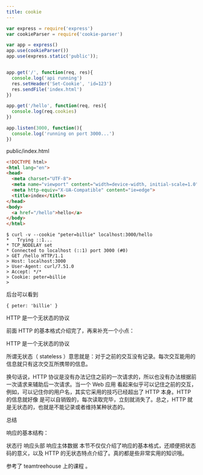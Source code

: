 ```yaml
---
title: cookie
---
```



```js
var express = require('express')
var cookieParser = require('cookie-parser')

var app = express()
app.use(cookieParser())
app.use(express.static('public'));


app.get('/', function(req, res){
  console.log('api running')
  res.setHeader('Set-Cookie', 'id=123')
  res.sendFile('index.html')
})

app.get('/hello', function(req, res){
  console.log(req.cookies)
})

app.listen(3000, function(){
  console.log('running on port 3000...')
})
```

public/index.html

```html
<!DOCTYPE html>
<html lang="en">
<head>
  <meta charset="UTF-8">
  <meta name="viewport" content="width=device-width, initial-scale=1.0">
  <meta http-equiv="X-UA-Compatible" content="ie=edge">
  <title>index</title>
</head>
<body>
  <a href="/hello">hello</a>
</body>
</html>
```


```
$ curl -v --cookie "peter=billie" localhost:3000/hello
*   Trying ::1...
* TCP_NODELAY set
* Connected to localhost (::1) port 3000 (#0)
> GET /hello HTTP/1.1
> Host: localhost:3000
> User-Agent: curl/7.51.0
> Accept: */*
> Cookie: peter=billie
>
```

后台可以看到

```
{ peter: 'billie' }
```



HTTP 是一个无状态的协议

前面 HTTP 的基本格式介绍完了，再来补充一个小点：

HTTP 是一个无状态的协议

所谓无状态（ stateless ）意思就是：对于之前的交互没有记录。每次交互能用的信息就只有这次交互所携带的信息。

换句话说，HTTP 协议是没有办法记住之前的一次请求的，所以也没有办法根据前一次请求来辅助后一次请求。当一个 Web 应用 看起来似乎可以记住之前的交互，例如，可以记住你的用户名，其实它采用的技巧已经超出了 HTTP 本身。HTTP 的信息就好像 是可以自销毁的，每次读取完毕，立刻就消失了。总之，HTTP 就是无状态的，也就是不能记录或者维持某种状态的。

总结

响应的基本结构：

状态行
响应头部
响应主体数据
本节不仅仅介绍了响应的基本格式，还顺便把状态码的意义，以及 HTTP 的无状态特点介绍了。真的都是些非常实用的知识哦。

参考了 teamtreehouse 上的课程 。
